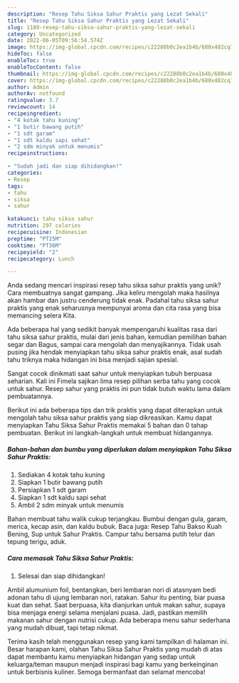 ```yaml
---
description: "Resep Tahu Siksa Sahur Praktis yang Lezat Sekali"
title: "Resep Tahu Siksa Sahur Praktis yang Lezat Sekali"
slug: 1189-resep-tahu-siksa-sahur-praktis-yang-lezat-sekali
category: Uncategorized
date: 2022-06-05T09:56:54.574Z
image: https://img-global.cpcdn.com/recipes/c22288b0c2ea1b4b/680x482cq70/tahu-siksa-sahur-praktis-foto-resep-utama.jpg
hideToc: false
enableToc: true
enableTocContent: false
thumbnail: https://img-global.cpcdn.com/recipes/c22288b0c2ea1b4b/680x482cq70/tahu-siksa-sahur-praktis-foto-resep-utama.jpg
cover: https://img-global.cpcdn.com/recipes/c22288b0c2ea1b4b/680x482cq70/tahu-siksa-sahur-praktis-foto-resep-utama.jpg
author: Admin
authorAv: notfound
ratingvalue: 3.7
reviewcount: 14
recipeingredient:
- "4 kotak tahu kuning"
- "1 butir bawang putih"
- "1 sdt garam"
- "1 sdt kaldu sapi sehat"
- "2 sdm minyak untuk menumis"
recipeinstructions:

- "Sudah jadi dan siap dihidangkan!"
categories:
- Resep
tags:
- tahu
- siksa
- sahur

katakunci: tahu siksa sahur 
nutrition: 297 calories
recipecuisine: Indonesian
preptime: "PT25M"
cooktime: "PT36M"
recipeyield: "2"
recipecategory: Lunch

---
```





Anda sedang mencari inspirasi resep tahu siksa sahur praktis yang unik? Cara membuatnya sangat gampang. Jika keliru mengolah maka hasilnya akan hambar dan justru cenderung tidak enak. Padahal tahu siksa sahur praktis yang enak seharusnya mempunyai aroma dan cita rasa yang bisa memancing selera Kita.





Ada beberapa hal yang sedikit banyak mempengaruhi kualitas rasa dari tahu siksa sahur praktis, mulai dari jenis bahan, kemudian pemilihan bahan segar dan Bagus, sampai cara mengolah dan menyajikannya. Tidak usah pusing jika hendak menyiapkan tahu siksa sahur praktis enak,      asal sudah tahu triknya maka hidangan ini bisa menjadi sajian spesial.














Sangat cocok dinikmati saat sahur untuk menyiapkan tubuh berpuasa seharian. Kali ini Fimela sajikan lima resep pilihan serba tahu yang cocok untuk sahur. Resep sahur yang praktis ini pun tidak butuh waktu lama dalam pembuatannya.






Berikut ini ada beberapa tips dan trik praktis yang dapat diterapkan untuk mengolah tahu siksa sahur praktis yang siap dikreasikan. Kamu dapat menyiapkan Tahu Siksa Sahur Praktis memakai 5 bahan dan 0 tahap pembuatan. Berikut ini langkah-langkah untuk membuat hidangannya.

<!--inarticleads1-->

##### Bahan-bahan dan bumbu yang diperlukan dalam menyiapkan Tahu Siksa Sahur Praktis:

1. Sediakan 4 kotak tahu kuning
1. Siapkan 1 butir bawang putih
1. Persiapkan 1 sdt garam
1. Siapkan 1 sdt kaldu sapi sehat
1. Ambil 2 sdm minyak untuk menumis


Bahan membuat tahu walik cukup terjangkau. Bumbui dengan gula, garam, merica, kecap asin, dan kaldu bubuk. Baca juga: Resep Tahu Bakso Kuah Bening, Sup untuk Sahur Praktis. Campur tahu bersama putih telur dan tepung terigu, aduk. 

<!--inarticleads2-->

##### Cara memasak Tahu Siksa Sahur Praktis:


1. Selesai dan siap dihidangkan!

Ambil alumunium foil, bentangkan, beri lembaran nori di atasnyam bedi adonan tahu di ujung lembaran nori, ratakan. Sahur itu penting, biar puasa kuat dan sehat. Saat berpuasa, kita dianjurkan untuk makan sahur, supaya bisa menjaga energi selama menjalani puasa. Jadi, pastikan memilih makanan sahur dengan nutrisi cukup. Ada beberapa menu sahur sederhana yang mudah dibuat, tapi tetap nikmat. 

Terima kasih telah menggunakan resep yang kami tampilkan di halaman ini. Besar harapan kami, olahan Tahu Siksa Sahur Praktis yang mudah di atas dapat membantu kamu menyiapkan hidangan yang sedap untuk keluarga/teman maupun menjadi inspirasi bagi kamu yang berkeinginan untuk berbisnis kuliner. Semoga bermanfaat dan selamat mencoba!
